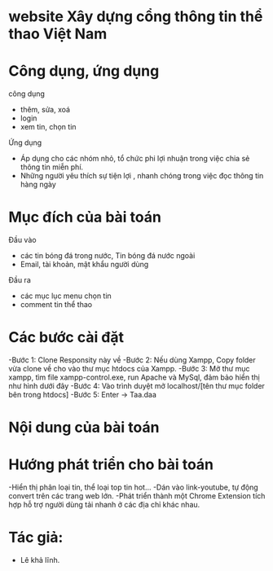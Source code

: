 # website Xây dựng cổng thông tin thể thao Việt Nam

# Công dụng, ứng dụng
công dụng
  - thêm, sửa, xoá
  - login
  - xem tin, chọn tin
  
Ứng dụng
  - Áp dụng cho các nhóm nhỏ, tổ chức phi lợi nhuận trong việc chia sẻ thông tin miễn phí.
  - Những người yêu thích sự tiện lợi , nhanh chóng trong việc đọc thông tin hàng ngày

# Mục đích của bài toán
Đầu vào
  - các tin bóng đá trong nước, Tin bóng đá nước ngoài
  - Email, tài khoản, mật khẩu người dùng

Đầu ra
   - các mục lục menu chọn tin
   - comment tin thể thao

# Các bước cài đặt
-Bước 1: Clone Responsity này về
-Bước 2: Nếu dùng Xampp, Copy folder vừa clone về cho vào thư mục htdocs của Xampp.
-Bước 3: Mở thư mục xampp, tìm file xampp-control.exe, run Apache và MySql, đảm bảo hiển thị như hình dưới đây
-Bước 4: Vào trình duyệt mở localhost/[tên thư mục folder bên trong htdocs]
-Bước 5: Enter -> Taa.daa

# Nội dung của bài toán

# Hướng phát triển cho bài toán
-Hiển thị phân loại tin, thể loại top tin hot...
-Dán vào link-youtube, tự động convert trên các trang web lớn.
-Phát triển thành một Chrome Extension tích hợp hỗ trợ người dùng tải nhanh ở các địa chỉ khác nhau.

# Tác giả:
- Lê khả lĩnh.




